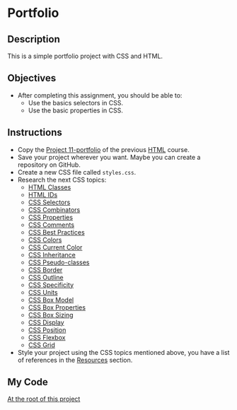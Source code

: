 # Portfolio

## Description

This is a simple portfolio project with CSS and HTML.

## Objectives

- After completing this assignment, you should be able to:
  - Use the basics selectors in CSS.
  - Use the basic properties in CSS.

## Instructions

- Copy the [Project 11-portfolio](https://github.com/ArmandoDev/html/tree/main/projects/11-portfolio) of the previous [HTML](https://github.com/ArmandoDev/html) course.
- Save your project wherever you want. Maybe you can create a repository on GitHub.
- Create a new CSS file called `styles.css`.
- Research the next CSS topics:
  - [HTML Classes](https://developer.mozilla.org/en-US/docs/Web/HTML/Global_attributes/class)
  - [HTML IDs](https://developer.mozilla.org/en-US/docs/Web/HTML/Global_attributes/id)
  - [CSS Selectors](https://developer.mozilla.org/en-US/docs/Learn/CSS/Building_blocks/Selectors)
  - [CSS Combinators](https://developer.mozilla.org/en-US/docs/Learn/CSS/Building_blocks/Selectors/Combinators)
  - [CSS Properties](https://developer.mozilla.org/en-US/docs/Web/CSS/CSS_Properties_Reference)
  - [CSS Comments](https://developer.mozilla.org/en-US/docs/Web/CSS/Comments)
  - [CSS Best Practices](https://developer.mozilla.org/en-US/docs/Learn/CSS/Building_blocks/Organizing)
  - [CSS Colors](https://developer.mozilla.org/en-US/docs/Web/CSS/color_value)
  - [CSS Current Color](https://css-tricks.com/currentcolor/)
  - [CSS Inheritance](https://developer.mozilla.org/en-US/docs/Learn/CSS/Building_blocks/Cascade_and_inheritance)
  - [CSS Pseudo-classes](https://developer.mozilla.org/en-US/docs/Web/CSS/Pseudo-classes)
  - [CSS Border](https://developer.mozilla.org/en-US/docs/Web/CSS/border)
  - [CSS Outline](https://developer.mozilla.org/en-US/docs/Web/CSS/outline)
  - [CSS Specificity](https://developer.mozilla.org/en-US/docs/Web/CSS/Specificity)
  - [CSS Units](https://developer.mozilla.org/en-US/docs/Learn/CSS/Building_blocks/Values_and_units)
  - [CSS Box Model](https://developer.mozilla.org/en-US/docs/Learn/CSS/Building_blocks/The_box_model)
  - [CSS Box Properties](https://developer.mozilla.org/en-US/docs/Web/CSS/CSS_Box_Model/Introduction_to_the_CSS_box_model)
  - [CSS Box Sizing](https://developer.mozilla.org/en-US/docs/Web/CSS/box-sizing)
  - [CSS Display](https://developer.mozilla.org/en-US/docs/Web/CSS/display)
  - [CSS Position](https://developer.mozilla.org/en-US/docs/Web/CSS/position)
  - [CSS Flexbox](https://developer.mozilla.org/en-US/docs/Learn/CSS/CSS_layout/Flexbox)
  - [CSS Grid](https://developer.mozilla.org/en-US/docs/Learn/CSS/CSS_layout/Grids)
- Style your project using the CSS topics mentioned above, you have a list of references in the [Resources](https://github.com/ArmandoDev/css/tree/main#references) section.

## My Code

[At the root of this project](./)
